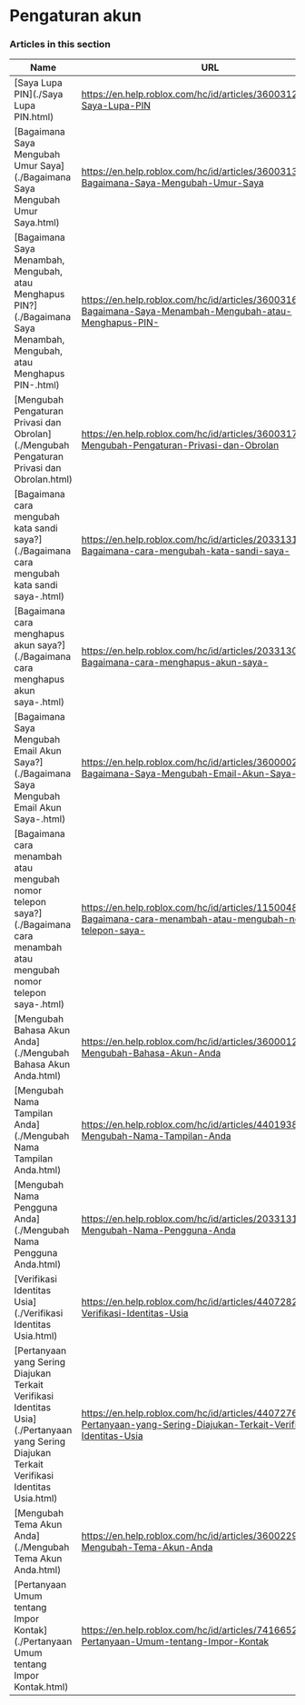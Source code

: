 # Pengaturan akun  
### Articles in this section
Name|URL
-|-
[Saya Lupa PIN](./Saya Lupa PIN.html) |https://en.help.roblox.com/hc/id/articles/360031292471-Saya-Lupa-PIN
[Bagaimana Saya Mengubah Umur Saya](./Bagaimana Saya Mengubah Umur Saya.html) |https://en.help.roblox.com/hc/id/articles/360031323611-Bagaimana-Saya-Mengubah-Umur-Saya
[Bagaimana Saya Menambah, Mengubah, atau Menghapus PIN?](./Bagaimana Saya Menambah, Mengubah, atau Menghapus PIN-.html) |https://en.help.roblox.com/hc/id/articles/360031680051-Bagaimana-Saya-Menambah-Mengubah-atau-Menghapus-PIN-
[Mengubah Pengaturan Privasi dan Obrolan](./Mengubah Pengaturan Privasi dan Obrolan.html) |https://en.help.roblox.com/hc/id/articles/360031751471-Mengubah-Pengaturan-Privasi-dan-Obrolan
[Bagaimana cara mengubah kata sandi saya?](./Bagaimana cara mengubah kata sandi saya-.html) |https://en.help.roblox.com/hc/id/articles/203313100-Bagaimana-cara-mengubah-kata-sandi-saya-
[Bagaimana cara menghapus akun saya?](./Bagaimana cara menghapus akun saya-.html) |https://en.help.roblox.com/hc/id/articles/203313050-Bagaimana-cara-menghapus-akun-saya-
[Bagaimana Saya Mengubah Email Akun Saya?](./Bagaimana Saya Mengubah Email Akun Saya-.html) |https://en.help.roblox.com/hc/id/articles/360000229603-Bagaimana-Saya-Mengubah-Email-Akun-Saya-
[Bagaimana cara menambah atau mengubah nomor telepon saya?](./Bagaimana cara menambah atau mengubah nomor telepon saya-.html) |https://en.help.roblox.com/hc/id/articles/115004804623-Bagaimana-cara-menambah-atau-mengubah-nomor-telepon-saya-
[Mengubah Bahasa Akun Anda](./Mengubah Bahasa Akun Anda.html) |https://en.help.roblox.com/hc/id/articles/360001216486-Mengubah-Bahasa-Akun-Anda
[Mengubah Nama Tampilan Anda](./Mengubah Nama Tampilan Anda.html) |https://en.help.roblox.com/hc/id/articles/4401938870292-Mengubah-Nama-Tampilan-Anda
[Mengubah Nama Pengguna Anda](./Mengubah Nama Pengguna Anda.html) |https://en.help.roblox.com/hc/id/articles/203313130-Mengubah-Nama-Pengguna-Anda
[Verifikasi Identitas Usia](./Verifikasi Identitas Usia.html) |https://en.help.roblox.com/hc/id/articles/4407282410644-Verifikasi-Identitas-Usia
[Pertanyaan yang Sering Diajukan Terkait Verifikasi Identitas Usia](./Pertanyaan yang Sering Diajukan Terkait Verifikasi Identitas Usia.html) |https://en.help.roblox.com/hc/id/articles/4407276151188-Pertanyaan-yang-Sering-Diajukan-Terkait-Verifikasi-Identitas-Usia
[Mengubah Tema Akun Anda](./Mengubah Tema Akun Anda.html) |https://en.help.roblox.com/hc/id/articles/360022922852-Mengubah-Tema-Akun-Anda
[Pertanyaan Umum tentang Impor Kontak](./Pertanyaan Umum tentang Impor Kontak.html) |https://en.help.roblox.com/hc/id/articles/7416652004884-Pertanyaan-Umum-tentang-Impor-Kontak